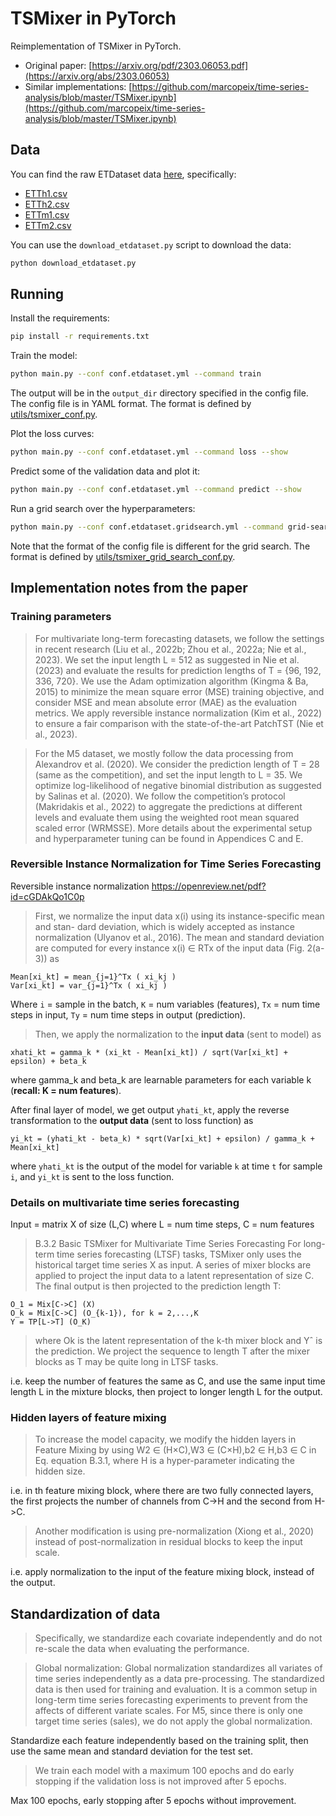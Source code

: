 # TSMixer in PyTorch

Reimplementation of TSMixer in PyTorch.

* Original paper: [https://arxiv.org/pdf/2303.06053.pdf](https://arxiv.org/abs/2303.06053)
* Similar implementations: [https://github.com/marcopeix/time-series-analysis/blob/master/TSMixer.ipynb](https://github.com/marcopeix/time-series-analysis/blob/master/TSMixer.ipynb)

## Data

You can find the raw ETDataset data [here](https://github.com/zhouhaoyi/ETDataset/tree/11ab373cf9c9f5be7698e219a5a170e1b1c8a930), specifically:

* [ETTh1.csv](https://github.com/zhouhaoyi/ETDataset/raw/11ab373cf9c9f5be7698e219a5a170e1b1c8a930/ETT-small/ETTh1.csv)
* [ETTh2.csv](https://github.com/zhouhaoyi/ETDataset/raw/11ab373cf9c9f5be7698e219a5a170e1b1c8a930/ETT-small/ETTh2.csv)
* [ETTm1.csv](https://github.com/zhouhaoyi/ETDataset/raw/11ab373cf9c9f5be7698e219a5a170e1b1c8a930/ETT-small/ETTm1.csv)
* [ETTm2.csv](https://github.com/zhouhaoyi/ETDataset/raw/11ab373cf9c9f5be7698e219a5a170e1b1c8a930/ETT-small/ETTm2.csv)

You can use the `download_etdataset.py` script to download the data:

```bash
python download_etdataset.py
```

## Running

Install the requirements:

```bash
pip install -r requirements.txt
```

Train the model:

```bash
python main.py --conf conf.etdataset.yml --command train
```

The output will be in the `output_dir` directory specified in the config file. The config file is in YAML format. The format is defined by [utils/tsmixer_conf.py](utils/tsmixer_conf.py).

Plot the loss curves:

```bash
python main.py --conf conf.etdataset.yml --command loss --show
```

Predict some of the validation data and plot it:

```bash
python main.py --conf conf.etdataset.yml --command predict --show
```

Run a grid search over the hyperparameters:

```bash
python main.py --conf conf.etdataset.gridsearch.yml --command grid-search
```

Note that the format of the config file is different for the grid search. The format is defined by [utils/tsmixer_grid_search_conf.py](utils/tsmixer_grid_search_conf.py).

## Implementation notes from the paper

### Training parameters

> For multivariate long-term forecasting datasets, we follow the settings in recent research (Liu et al., 2022b; Zhou et al., 2022a; Nie et al., 2023). We set the input length L = 512 as suggested in Nie et al. (2023) and evaluate the results for prediction lengths of T = {96, 192, 336, 720}. We use the Adam optimization algorithm (Kingma & Ba, 2015) to minimize the mean square error (MSE) training objective, and consider MSE and mean absolute error (MAE) as the evaluation metrics. We apply reversible instance normalization (Kim et al., 2022) to ensure a fair comparison with the state-of-the-art PatchTST (Nie et al., 2023).

> For the M5 dataset, we mostly follow the data processing from Alexandrov et al. (2020). We consider the prediction length of T = 28 (same as the competition), and set the input length to L = 35. We optimize log-likelihood of negative binomial distribution as suggested by Salinas et al. (2020). We follow the competition’s protocol (Makridakis et al., 2022) to aggregate the predictions at different levels and evaluate them using the weighted root mean squared scaled error (WRMSSE). More details about the experimental setup and hyperparameter tuning can be found in Appendices C and E.

### Reversible Instance Normalization for Time Series Forecasting

Reversible instance normalization https://openreview.net/pdf?id=cGDAkQo1C0p

> First, we normalize the input data x(i) using its instance-specific mean and stan- dard deviation, which is widely accepted as instance normalization (Ulyanov et al., 2016). The mean and standard deviation are computed for every instance x(i) ∈ RTx of the input data (Fig. 2(a-3)) as

```
Mean[xi_kt] = mean_{j=1}^Tx ( xi_kj )
Var[xi_kt] = var_{j=1}^Tx ( xi_kj )
```
Where `i` = sample in the batch, `K` = num variables (features), `Tx` = num time steps in input, `Ty` = num time steps in output (prediction).

> Then, we apply the normalization to the **input data** (sent to model) as

```
xhati_kt = gamma_k * (xi_kt - Mean[xi_kt]) / sqrt(Var[xi_kt] + epsilon) + beta_k
```

where gamma_k and beta_k are learnable parameters for each variable k (**recall: K = num features**).

After final layer of model, we get output `yhati_kt`, apply the reverse transformation to the **output data** (sent to loss function) as

```
yi_kt = (yhati_kt - beta_k) * sqrt(Var[xi_kt] + epsilon) / gamma_k + Mean[xi_kt]
```

where `yhati_kt` is the output of the model for variable `k` at time `t` for sample `i`, and `yi_kt` is sent to the loss function.

### Details on multivariate time series forecasting

Input = matrix X of size (L,C) where L = num time steps, C = num features

> B.3.2 Basic TSMixer for Multivariate Time Series Forecasting
> For long-term time series forecasting (LTSF) tasks, TSMixer only uses the historical target time series X as input. A series of mixer blocks are applied to project the input data to a latent representation of size C. The final output is then projected to the prediction length T:
```
O_1 = Mix[C->C] (X)
O_k = Mix[C->C] (O_{k-1}), for k = 2,...,K
Y = TP[L->T] (O_K)
```
> where Ok is the latent representation of the k-th mixer block and Yˆ is the prediction. We project the sequence to length T after the mixer blocks as T may be quite long in LTSF tasks.

i.e. keep the number of features the same as C, and use the same input time length L in the mixture blocks, then project to longer length L for the output.

### Hidden layers of feature mixing

> To increase the model capacity, we modify the hidden layers in Feature Mixing by using W2 ∈ (H×C),W3 ∈ (C×H),b2 ∈ H,b3 ∈ C in Eq. equation B.3.1, where H is a hyper-parameter indicating the hidden size.

i.e. in th feature mixing block, where there are two fully connected layers, the first projects the number of channels from C->H and the second from H->C.

> Another modification is using pre-normalization (Xiong et al., 2020) instead of post-normalization in residual blocks to keep the input scale.

i.e. apply normalization to the input of the feature mixing block, instead of the output.

## Standardization of data

> Specifically, we standardize each covariate independently and do not re-scale the data when evaluating the performance. 

> Global normalization: Global normalization standardizes all variates of time series independently as a data pre-processing. The standardized data is then used for training and evaluation. It is a common setup in long-term time series forecasting experiments to prevent from the affects of different variate scales. For M5, since there is only one target time series (sales), we do not apply the global normalization.

Standardize each feature independently based on the training split, then use the same mean and standard deviation for the test set.

> We train each model with a maximum 100 epochs and do early stopping if the validation loss is not improved after 5 epochs.

Max 100 epochs, early stopping after 5 epochs without improvement.